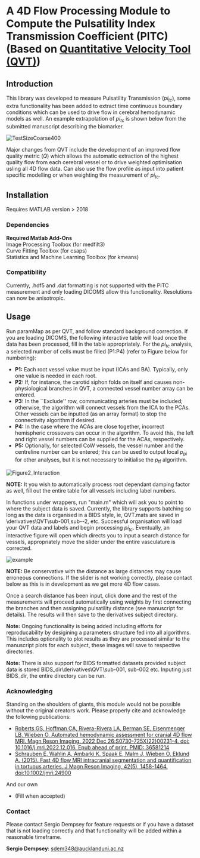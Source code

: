 A 4D Flow Processing Module to Compute the Pulsatility Index Transmission Coefficient (PITC) (Based on [Quantitative Velocity Tool (QVT)](https://github.com/uwmri/QVT))
=========
## Introduction ##
This library was developed to measure Pulsatility Transmission ($pi_{tc}$), some extra functionality has been added to extract time continuous boundary conditions which can be used to drive flow in cerebral hemodynamic models as well. 
An example extrapolation of $pi_{tc}$ is shown below from the submitted manuscript describing the biomarker.

![TestSizeCoarse400](https://github.com/ABI-Animus-Laboratory/QVTplus/assets/108192400/0f48fa5a-f434-4e9f-852f-3f3d02526581)


Major changes from QVT include the development of an improved flow  quality metric ($Q$) which allows the automatic extraction of the highest quality flow from each cerebral vessel or to drive weighted optimisation usling all 4D flow data. Can also use the flow profile as input into patient specific modelling or when weighting the measurement of $pi_{tc}$.

## Installation ##
Requires MATLAB version > 2018
### Dependencies ###
**Required Matlab Add-Ons** \
Image Processing Toolbox (for medfilt3) \
Curve Fitting Toolbox (for csaps) \
Statistics and Machine Learning Toolbox (for kmeans)
### Compatibility ###
Currently, .hdf5 and .dat formatting is not supported with the PITC measurement and only loading DICOMS allow this functionality. Resolutions can now be anisotropic.
## Usage
Run paramMap as per QVT, and follow standard background correction. If you are loading DICOMS, the following interactive table will load once the data  has been processed, fill in the table appropriately. For the $pi_{tc}$ analysis, a selected number of cells must be filled (P1:P4) (refer to Figure below for numbering):
 * **P1:** Each root vessel value must be input (ICAs and BA). Typically, only one value is needed in each root.
 * **P2:** If, for instance, the carotid siphon folds on itself and causes non-physiological branches in QVT, a connected vessel number array can be entered.
 * **P3:** In the ``Exclude'' row, communicating arteries must be included; otherwise, the algorithm will connect vessels from the ICA to the PCAs. Other vessels can be inputted (as an array format) to stop the connectivity algorithm if desired. 
 * **P4:** In the case where the ACAs are close together, incorrect hemispheric crossovers can occur in the algorithm. To avoid this, the left and right vessel numbers can be supplied for the ACAs, respectively.
 * **P5:** Optionally, for selected CoW vessels, the vessel number and the centreline number can be entered; this can be used to output local $p_{\mathrm{pi}}$ for other analyses, but it is not necessary to initialise the $p_{\mathrm{tf}}$ algorithm.

![Figure2_Interaction](https://github.com/ABI-Animus-Laboratory/QVTplus/assets/108192400/c52a5d6a-3cee-49e1-9559-9ca4bcfbbbd4)

**NOTE:** It you wish to automatically process root dependant damping factor as well, fill out the entire table for all vessels including label numbers.

In functions under wrappers, run "main.m" which will ask you to point to where the subject data is saved. Currently, the library supports batching so long as the data is organised in a BIDS style, ie, QVT.mats are saved in \derivatives\QVT\sub-001,sub--2, etc. Successful organisation  will load your QVT data and labels and begin processing $pi_{tc}$. Eventually, an interactive figure will open which directs you to input a search distance for vessels, appropriately move the slider under the entire vasculature is corrected. 

![example](https://github.com/ABI-Animus-Laboratory/QVTplus/assets/108192400/2a2fc2c1-38bb-49a4-b477-0829f57751e7)


**NOTE:** Be conservative with the distance as large distances may cause erroneous connections. If the slider is not working correctly, please contact below as this is in development as we get more 4D flow cases.

Once a search distance has been input, click done and the rest of the measurements will proceed automatically using weights by first connecting the branches and then assigning pulsatility distance (see manuscript for details). The results will then save to the derivatives subject directory.

**Note:** Ongoing functionality is being added including efforts for reproducability by desigining a parameters structure fed into all algorithms. This includes optionality to plot results as they are processed similar to the manuscript plots for each subject, these images will save to respective directories. 

**Note:** There is also support for BIDS formatted datasets provided subject data is stored BIDS_dir\derivatives\QVT\sub-001, sub-002 etc. Inputing just BIDS_dir, the entire directory can be run.

### Acknowledging ### 
Standing on the shoulders of giants, this module would not be possible without the original creators work. Please properly cite and acknowledge the following publications:

- [Roberts GS, Hoffman CA, Rivera-Rivera LA, Berman SE, Eisenmenger LB, Wieben O. Automated hemodynamic assessment for cranial 4D flow MRI. Magn Reson Imaging. 2022 Dec 26:S0730-725X(22)00231-4. doi: 10.1016/j.mri.2022.12.016. Epub ahead of print. PMID: 36581214](https://pubmed.ncbi.nlm.nih.gov/36581214/)
- [Schrauben E, Wahlin A, Ambarki K, Spaak E, Malm J, Wieben O, Eklund A. (2015). Fast 4D flow MRI intracranial segmentation and quantification in tortuous arteries. J Magn Reson Imaging, 42(5), 1458-1464. doi:10.1002/jmri.24900](https://pubmed.ncbi.nlm.nih.gov/25847621/)

And our own
- (Fill when accepted)

### Contact ### 
Please contact Sergio Dempsey for feature requests or if you have a dataset that is not loading correctly and that functionality will be added within a reasonable timeframe.

**Sergio Dempsey**: sdem348@aucklanduni.ac.nz
